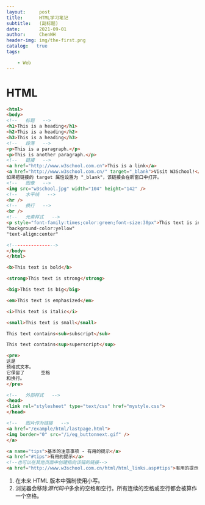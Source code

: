 ```yaml
---
layout:     post
title:      HTML学习笔记
subtitle:   (副标题) 
date:       2021-09-01
author:     ChenWH
header-img: img/the-first.png
catalog:   true
tags:

    - Web
---
```




<script type="text/x-mathjax-config">
  MathJax.Hub.Config({
    tex2jax: {
      inlineMath: [ ['$','$'], ["\\(","\\)"] ],
      processEscapes: true
    }
  });
</script>
<script src="https://cdn.mathjax.org/mathjax/latest/MathJax.js?config=TeX-AMS-MML_HTMLorMML" type="text/javascript"></script>

# HTML

```html
<html>
<body>
<!--   标题   -->
<h1>This is a heading</h1>
<h2>This is a heading</h2>
<h3>This is a heading</h3>
<!--   段落   -->
<p>This is a paragraph.</p>
<p>This is another paragraph.</p>
<!--   链接   -->
<a href="http://www.w3school.com.cn">This is a link</a>
<a href="http://www.w3school.com.cn/" target="_blank">Visit W3School!</a>
如果把链接的 target 属性设置为 "_blank"，该链接会在新窗口中打开。
<!--   图像   -->
<img src="w3school.jpg" width="104" height="142" />
<!--   水平线   -->
<hr />
<!--   换行   -->
<br />
<!--   元素样式   -->
<p style="font-family:times;color:green;font-size:30px">This text is in Times and green</p>
"background-color:yellow"
"text-align:center"

<!---------------->
</body>
</html>
```

```html
<b>This text is bold</b>

<strong>This text is strong</strong>

<big>This text is big</big>

<em>This text is emphasized</em>

<i>This text is italic</i>

<small>This text is small</small>

This text contains<sub>subscript</sub>

This text contains<sup>superscript</sup>

<pre>
这是
预格式文本。
它保留了      空格
和换行。
</pre>
```

```html
<!--   外部样式   -->
<head>
<link rel="stylesheet" type="text/css" href="mystyle.css">
</head>
```

```html
<!--   图片作为链接   -->
<a href="/example/html/lastpage.html">
<img border="0" src="/i/eg_buttonnext.gif" />
</a>
```

```html
<a name="tips">基本的注意事项 - 有用的提示</a>
<a href="#tips">有用的提示</a>
<!--也可以在其他页面中创建指向该锚的链接-->
<a href="http://www.w3school.com.cn/html/html_links.asp#tips">有用的提示</a>
```



1. 在未来 HTML 版本中强制使用小写。
2. 浏览器会移除*源代码中*多余的空格和空行。所有连续的空格或空行都会被算作一个空格。

